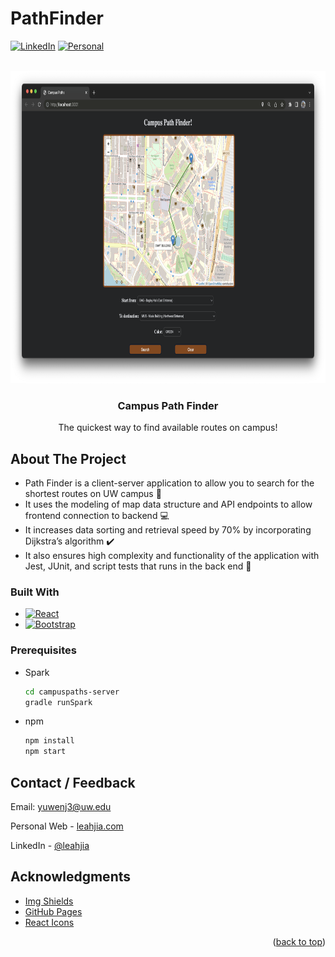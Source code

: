 # PathFinder

[![LinkedIn][linkedin-shield]][linkedin-url]
[![Personal][personal-shield]][personal-url]



<!-- PROJECT LOGO -->
<br />
<div align="center">
  <a href="https://github.com/leahjia/Projects">
    <img src="result.png" alt="Logo" width="800" height="500">
  </a>

  <h3 align="center">Campus Path Finder</h3>

  <p align="center">
    The quickest way to find available routes on campus!
  </p>
</div>

<!-- ABOUT THE PROJECT -->
## About The Project
* Path Finder is a client-server application to allow you to search for the shortest routes on UW campus 🏫
* It uses the modeling of map data structure and API endpoints to allow frontend connection to backend 💻
* It increases data sorting and retrieval speed by 70% by incorporating Dijkstra’s algorithm ✔️
* It also ensures high complexity and functionality of the application with Jest, JUnit, and script tests that runs in the back end 🥇



### Built With

* [![React][React.js]][React-url]
* [![Bootstrap][Bootstrap.com]][Bootstrap-url]

### Prerequisites
* Spark
  ```sh
  cd campuspaths-server
  gradle runSpark
  ```
* npm
  ```sh
  npm install
  npm start
  ```

<!-- CONTACT -->
## Contact / Feedback

Email: yuwenj3@uw.edu

Personal Web - [leahjia.com](https://leahjia.com/)

LinkedIn - [@leahjia](https://www.linkedin.com/in/leahjia/)


<!-- ACKNOWLEDGMENTS -->
## Acknowledgments
* [Img Shields](https://shields.io)
* [GitHub Pages](https://pages.github.com)
* [React Icons](https://react-icons.github.io/react-icons/search)

<p align="right">(<a href="#readme-top">back to top</a>)</p>


<!-- MARKDOWN LINKS & IMAGES -->
<!-- https://www.markdownguide.org/basic-syntax/#reference-style-links -->
[linkedin-shield]: https://img.shields.io/badge/-LinkedIn-black.svg?style=for-the-badge&logo=linkedin&colorB=555
[linkedin-url]: https://linkedin.com/in/leahjia/
[personal-shield]: https://img.shields.io/badge/Leah-Jia-blue?style=for-the-badge
[personal-url]: https://leahjia.com/
[React.js]: https://img.shields.io/badge/React-20232A?style=for-the-badge&logo=react&logoColor=61DAFB
[React-url]: https://reactjs.org/
[Bootstrap.com]: https://img.shields.io/badge/Bootstrap-563D7C?style=for-the-badge&logo=bootstrap&logoColor=white
[Bootstrap-url]: https://getbootstrap.com
